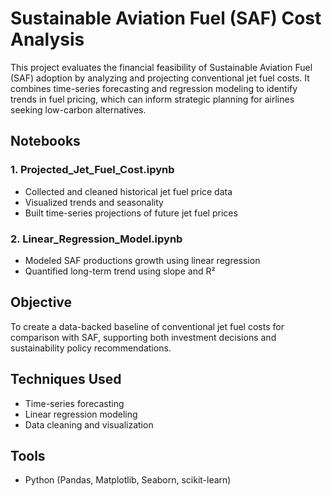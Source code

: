 # Sustainable Aviation Fuel (SAF) Cost Analysis

This project evaluates the financial feasibility of Sustainable Aviation Fuel (SAF) adoption by analyzing and projecting conventional jet fuel costs. It combines time-series forecasting and regression modeling to identify trends in fuel pricing, which can inform strategic planning for airlines seeking low-carbon alternatives.

## Notebooks

### 1. Projected_Jet_Fuel_Cost.ipynb
- Collected and cleaned historical jet fuel price data
- Visualized trends and seasonality
- Built time-series projections of future jet fuel prices

### 2. Linear_Regression_Model.ipynb
- Modeled SAF productions growth using linear regression
- Quantified long-term trend using slope and R²

## Objective
To create a data-backed baseline of conventional jet fuel costs for comparison with SAF, supporting both investment decisions and sustainability policy recommendations.

## Techniques Used
- Time-series forecasting
- Linear regression modeling
- Data cleaning and visualization

## Tools
- Python (Pandas, Matplotlib, Seaborn, scikit-learn)
